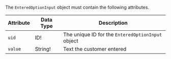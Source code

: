 The `EnteredOptionInput` object must contain the following attributes.

Attribute |  Data Type | Description
--- | --- | ---
`uid` | ID! | The unique ID for the `EnteredOptionInput` object
`value` | String! | Text the customer entered
